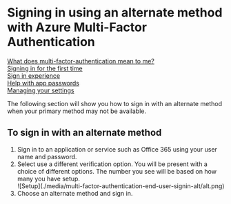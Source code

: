 <properties 
	pageTitle="Signing in using an alternate method with Azure Multi-Factor Authentication" 
	description="This page will describe how a user can signin using an alternate method with Azure MFA." 
	services="multi-factor-authentication" 
	documentationCenter="" 
	authors="billmath" 
	manager="terrylan" 
	editor="bryanla"/>

<tags 
	ms.service="multi-factor-authentication" 
	ms.workload="identity" 
	ms.tgt_pltfrm="na" 
	ms.devlang="na" 
	ms.topic="article" 
	ms.date="06/02/2015" 
	ms.author="billmath"/>

# Signing in using an alternate method with Azure Multi-Factor Authentication

[What does multi-factor-authentication mean to me?](multi-factor-authenticatio-end-user.md)<br> 
[Signing in for the first time](multi-factor-authentication-end-user-first-time.md)<br>
[Sign in experience](multi-factor-authentication-end-user-signin.md)<br>
[Help with app passwords](multi-factor-authentication-end-user-app-passwords.md)<br>
[Managing your settings](multi-factor-authentication-end-user-manage-settings.md)


The following section will show you how to sign in with an alternate method when your primary method may not be available.

## To sign in with an alternate method

<ol>

<li>Sign in to an application or service such as Office 365 using your user name and password.</li>
<li>Select use a different verification option.  You will be present with a choice of different options. The number you see will be based on how many you have setup.</li>


<center>![Setup](./media/multi-factor-authentication-end-user-signin-alt/alt.png)</center>

<li>Choose an alternate method and sign in.</li>

